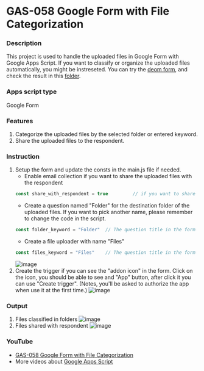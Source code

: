 # GAS-058 Google Form with File Categorization

### Description
This project is used to handle the uploaded files in Google Form with Google Apps Script. If you want to classify or organize the uploaded files automatically, you might be instreseted. You can try the [deom form](https://forms.gle/h8gwa8YfSZy2nhkZ9), and check the result in this [folder](https://drive.google.com/drive/folders/0B9tFtRbfPLIZfkJwU1JvakczNFpVeHlGaXhDOHhzTUZJVDVUUEF5WjlFLURrYzl4NUYwXzA?usp=sharing).

### Apps script type
Google Form

### Features
1. Categorize the uploaded files by the selected folder or entered keyword.
2. Share the uploaded files to the respondent.

### Instruction
1. Setup the form and update the consts in the main.js file if needed.
   * Enable email collection if you want to share the uploaded files with the respondent
   ```javascript
   const share_with_respondent = true         // if you want to share the uploaded file to the respondent, make sure email collection is enabled in the form
   ```
   * Create a question named "Folder" for the destination folder of the uploaded files. If you want to pick another name, please remember to change the code in the script.
   ```javascript
   const folder_keyword = "Folder"  // The question title in the form for the folder
   ```
   * Create a file uploader with name "Files"
   ```javascript
   const files_keyword = "Files"    // The question title in the form for the file uploader
   ```
   ![image](https://user-images.githubusercontent.com/16481229/87748247-f3ee9380-c827-11ea-86a2-b4a0cd0265da.png)
2. Create the trigger if you can see the "addon icon" in the form. Click on the icon, you should be able to see and "App" button, after click it you can use "Create trigger". (Notes, you'll be asked to authorize the app when use it at the first time.)
    ![image](https://user-images.githubusercontent.com/16481229/87755072-dd046d00-c838-11ea-8481-2e681a5ebe1d.png)

### Output
1. Files classified in folders
    ![image](https://user-images.githubusercontent.com/16481229/87748308-184a7000-c828-11ea-9e70-e2deecd98012.png)
2. Files shared with respondent
    ![image](https://user-images.githubusercontent.com/16481229/87755512-b561d480-c839-11ea-8063-0e63a4fbf31e.png)

### YouTube
* [GAS-058 Google Form with File Categorization](https://youtu.be/5gXcSGUYJVA)
* More videos about [Google Apps Script](https://www.youtube.com/playlist?list=PLQhwjnEjYj8Bf_EZDrrcmkB9vcB9Sk3x0)
